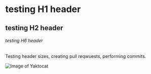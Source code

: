 # testing H1 header #
## testing H2 header ##

###### testing H6 header ######





Testing header sizes, creating pull reqwuests, performing commits. 



![Image of Yaktocat](https://octodex.github.com/images/yaktocat.png)
